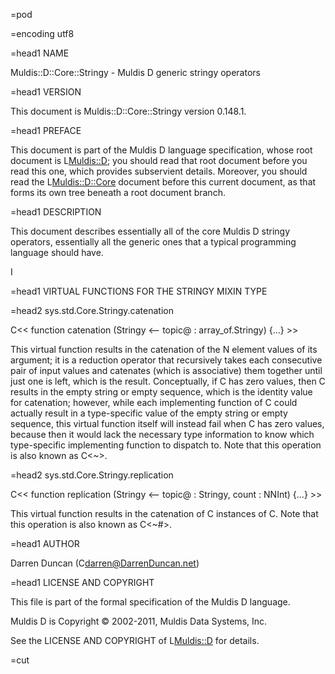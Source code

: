 =pod

=encoding utf8

=head1 NAME

Muldis::D::Core::Stringy - Muldis D generic stringy operators

=head1 VERSION

This document is Muldis::D::Core::Stringy version 0.148.1.

=head1 PREFACE

This document is part of the Muldis D language specification, whose root
document is L<Muldis::D>; you should read that root document before
you read this one, which provides subservient details.  Moreover, you
should read the L<Muldis::D::Core> document before this current
document, as that forms its own tree beneath a root document branch.

=head1 DESCRIPTION

This document describes essentially all of the core Muldis D
stringy operators, essentially all the generic ones that a
typical programming language should have.

I<This documentation is pending.>

=head1 VIRTUAL FUNCTIONS FOR THE STRINGY MIXIN TYPE

=head2 sys.std.Core.Stringy.catenation

C<< function catenation (Stringy <-- topic@ : array_of.Stringy) {...} >>

This virtual function results in the catenation of the N element values of
its argument; it is a reduction operator that recursively takes each
consecutive pair of input values and catenates (which is associative) them
together until just one is left, which is the result.  Conceptually, if
C<topic> has zero values, then C<catenation> results in the empty string or
empty sequence, which is the identity value for catenation; however, while
each implementing function of C<catenation> could actually result in a
type-specific value of the empty string or empty sequence, this virtual
function itself will instead fail when C<topic> has zero values, because
then it would lack the necessary type information to know which
type-specific implementing function to dispatch to.  Note that this
operation is also known as C<~>.

=head2 sys.std.Core.Stringy.replication

C<< function replication (Stringy <--
topic@ : Stringy, count : NNInt) {...} >>

This virtual function results in the catenation of C<count> instances of
C<topic>.  Note that this operation is also known as C<~#>.

=head1 AUTHOR

Darren Duncan (C<darren@DarrenDuncan.net>)

=head1 LICENSE AND COPYRIGHT

This file is part of the formal specification of the Muldis D language.

Muldis D is Copyright © 2002-2011, Muldis Data Systems, Inc.

See the LICENSE AND COPYRIGHT of L<Muldis::D> for details.

=cut
